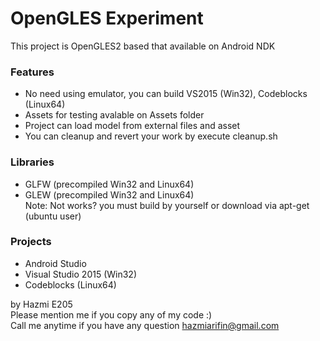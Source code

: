 # OpenGLES Experiment
This project is OpenGLES2 based that available on Android NDK


### Features
+ No need using emulator, you can build VS2015 (Win32), Codeblocks (Linux64)
+ Assets for testing avalable on Assets folder 
+ Project can load model from external files and asset
+ You can cleanup and revert your work by execute cleanup.sh


### Libraries
+ GLFW (precompiled Win32 and Linux64)
+ GLEW (precompiled Win32 and Linux64)
<br>Note: Not works? you must build by yourself or download via apt-get (ubuntu user)


### Projects
+ Android Studio
+ Visual Studio 2015 (Win32)
+ Codeblocks (Linux64)


by Hazmi E205
<br>Please mention me if you copy any of my code :)
<br>Call me anytime if you have any question hazmiarifin@gmail.com
